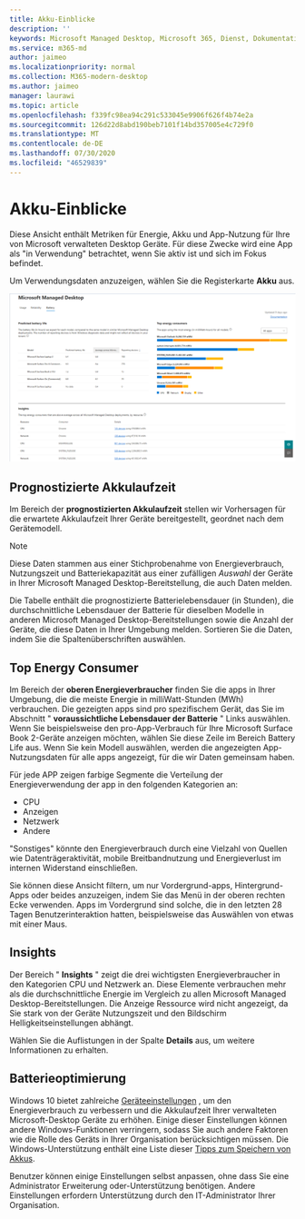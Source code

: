 ```yaml
---
title: Akku-Einblicke
description: ''
keywords: Microsoft Managed Desktop, Microsoft 365, Dienst, Dokumentation
ms.service: m365-md
author: jaimeo
ms.localizationpriority: normal
ms.collection: M365-modern-desktop
ms.author: jaimeo
manager: laurawi
ms.topic: article
ms.openlocfilehash: f339fc98ea94c291c533045e9906f626f4b74e2a
ms.sourcegitcommit: 126d22d8abd190beb7101f14bd357005e4c729f0
ms.translationtype: MT
ms.contentlocale: de-DE
ms.lasthandoff: 07/30/2020
ms.locfileid: "46529839"
---
```

# <a name="battery-insights"></a>Akku-Einblicke
Diese Ansicht enthält Metriken für Energie, Akku und App-Nutzung für Ihre von Microsoft verwalteten Desktop Geräte. Für diese Zwecke wird eine App als "in Verwendung" betrachtet, wenn Sie aktiv ist und sich im Fokus befindet.

Um Verwendungsdaten anzuzeigen, wählen Sie die Registerkarte **Akku** aus.

![Batteriebereich: prognostizierte Batterielebensdauer pro Gerätemodell oben links, Top Energy Consumers (by APP) in der oberen rechten Ecke, Insights-Tabelle auf der unteren Seite. Link zur Dokumentation in der oberen rechten Ecke.](../../media/insights_battery.png)

## <a name="predicted-battery-life"></a>Prognostizierte Akkulaufzeit

Im Bereich der **prognostizierten Akkulaufzeit** stellen wir Vorhersagen für die erwartete Akkulaufzeit Ihrer Geräte bereitgestellt, geordnet nach dem Gerätemodell.

> [!NOTE]
> Diese Daten stammen aus einer Stichprobenahme von Energieverbrauch, Nutzungszeit und Batteriekapazität aus einer zufälligen <em>Auswahl</em> der Geräte in Ihrer Microsoft Managed Desktop-Bereitstellung, die auch Daten melden.

Die Tabelle enthält die prognostizierte Batterielebensdauer (in Stunden), die durchschnittliche Lebensdauer der Batterie für dieselben Modelle in anderen Microsoft Managed Desktop-Bereitstellungen sowie die Anzahl der Geräte, die diese Daten in Ihrer Umgebung melden. Sortieren Sie die Daten, indem Sie die Spaltenüberschriften auswählen.



## <a name="top-energy-consumers"></a>Top Energy Consumer

Im Bereich der **oberen Energieverbraucher** finden Sie die apps in Ihrer Umgebung, die die meiste Energie in milliWatt-Stunden (MWh) verbrauchen. Die gezeigten apps sind pro spezifischem Gerät, das Sie im Abschnitt " **voraussichtliche Lebensdauer der Batterie** " Links auswählen. Wenn Sie beispielsweise den pro-App-Verbrauch für Ihre Microsoft Surface Book 2-Geräte anzeigen möchten, wählen Sie diese Zeile im Bereich Battery Life aus. Wenn Sie kein Modell auswählen, werden die angezeigten App-Nutzungsdaten für alle apps angezeigt, für die wir Daten gemeinsam haben.

 Für jede APP zeigen farbige Segmente die Verteilung der Energieverwendung der app in den folgenden Kategorien an:

- CPU
- Anzeigen
- Netzwerk
- Andere

"Sonstiges" könnte den Energieverbrauch durch eine Vielzahl von Quellen wie Datenträgeraktivität, mobile Breitbandnutzung und Energieverlust im internen Widerstand einschließen. 

Sie können diese Ansicht filtern, um nur Vordergrund-apps, Hintergrund-Apps oder beides anzuzeigen, indem Sie das Menü in der oberen rechten Ecke verwenden. Apps im Vordergrund sind solche, die in den letzten 28 Tagen Benutzerinteraktion hatten, beispielsweise das Auswählen von etwas mit einer Maus.

## <a name="insights"></a>Insights

Der Bereich " **Insights** " zeigt die drei wichtigsten Energieverbraucher in den Kategorien CPU und Netzwerk an. Diese Elemente verbrauchen mehr als die durchschnittliche Energie im Vergleich zu allen Microsoft Managed Desktop-Bereitstellungen. Die Anzeige Ressource wird nicht angezeigt, da Sie stark von der Geräte Nutzungszeit und den Bildschirm Helligkeitseinstellungen abhängt. 

Wählen Sie die Auflistungen in der Spalte **Details** aus, um weitere Informationen zu erhalten.

## <a name="battery-optimization"></a>Batterieoptimierung

Windows 10 bietet zahlreiche [Geräteeinstellungen](https://support.microsoft.com/help/20443/windows-10-battery-saving-tips) , um den Energieverbrauch zu verbessern und die Akkulaufzeit Ihrer verwalteten Microsoft-Desktop Geräte zu erhöhen. Einige dieser Einstellungen können andere Windows-Funktionen verringern, sodass Sie auch andere Faktoren wie die Rolle des Geräts in Ihrer Organisation berücksichtigen müssen. Die Windows-Unterstützung enthält eine Liste dieser [Tipps zum Speichern von Akkus](https://support.microsoft.com/help/20443/windows-10-battery-saving-tips).

Benutzer können einige Einstellungen selbst anpassen, ohne dass Sie eine Administrator Erweiterung oder-Unterstützung benötigen. Andere Einstellungen erfordern Unterstützung durch den IT-Administrator Ihrer Organisation.
